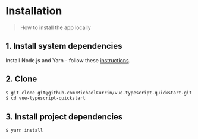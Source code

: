 # Installation
> How to install the app locally


## 1. Install system dependencies

Install Node.js and Yarn - follow these [instructions](https://gist.github.com/bdc34c554fa3023ee81449eb77375fcb).


## 2. Clone

```sh
$ git clone git@github.com:MichaelCurrin/vue-typescript-quickstart.git
$ cd vue-typescript-quickstart
```

## 3. Install project dependencies

```sh
$ yarn install
```
